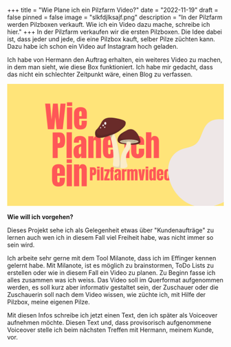 +++
title = "Wie Plane ich ein Pilzfarm Video?"
date = "2022-11-19"
draft = false
pinned = false
image = "slkfdjlksajf.png"
description = "In der Pilzfarm werden Pilzboxen verkauft. Wie ich ein Video dazu mache, schreibe ich hier."
+++
In der Pilzfarm verkaufen wir die ersten Pilzboxen. Die Idee dabei ist, dass jeder und jede, die eine Pilzbox kauft, selber Pilze züchten kann. Dazu habe ich schon ein Video auf Instagram hoch geladen. 

Ich habe von Hermann den Auftrag erhalten, ein weiteres Video zu machen, in dem man sieht, wie diese Box funktioniert. Ich habe mir gedacht, dass das nicht ein schlechter Zeitpunkt wäre, einen Blog zu verfassen.

![](shp.png)

**Wie will ich vorgehen?**

Dieses Projekt sehe ich als Gelegenheit etwas über "Kundenaufträge" zu lernen auch wen ich in diesem Fall viel Freiheit habe, was nicht immer so sein wird. 

Ich arbeite sehr gerne mit dem Tool Milanote, dass ich im Effinger kennen gelernt habe. Mit Milanote, ist es möglich zu brainstormen, ToDo Lists zu erstellen oder wie in diesem Fall ein Video zu planen. Zu Beginn fasse ich alles zusammen was ich weiss. Das Video soll im Querformat aufgenommen werden, es soll kurz aber informativ gestaltet sein, der Zuschauer oder die Zuschauerin soll nach dem Video wissen, wie züchte ich, mit Hilfe der Pilzbox, meine eigenen Pilze. 

Mit diesen Infos schreibe ich jetzt einen Text, den ich später als Voiceover aufnehmen möchte. Diesen Text und, dass provisorisch aufgenommene Voiceover stelle ich beim nächsten Treffen mit Hermann, meinem Kunde, vor.
